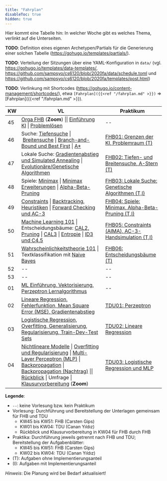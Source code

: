 ```yaml
---
title: "Fahrplan"
disableToc: true
hidden: true
---
```



Hier kommt eine Tabelle hin: In welcher Woche gibt es welches Thema, verlinkt auf die Unterseiten.

**TODO**: Definition eines eigenen Archetypen/Partials für die Generierung einer solchen Tabelle (https://gohugo.io/templates/partials/).

**TODO**: Verteilung der Sitzungen über eine YAML-Konfiguration in `data/` (vgl. https://gohugo.io/templates/data-templates/, https://github.com/sampsyo/cs6120/blob/2020fa/data/schedule.toml und https://github.com/sampsyo/cs6120/blob/2020fa/templates/post.html)

**TODO**: Verlinkung mit Shortcodes (https://gohugo.io/content-management/shortcodes/), etwa `[Fahrplan]({{<ref "/fahrplan.md" >}})` => [Fahrplan]({{<ref "/fahrplan.md" >}}).

| KW | VL                                                                                                                                                                                                                 | Praktikum                                              |
|----|--------------------------------------------------------------------------------------------------------------------------------------------------------------------------------------------------------------------|--------------------------------------------------------|
| 45 | [Orga FHB] (**Zoom**) \|\| [Einführung KI] \| [Problemlösen]                                                                                                                                                       | --                                                     |
| 46 | Suche: [Tiefensuche] \| [Breitensuche] \| [Branch-and-Bound und Best First] \| [A*]                                                                                                                                | [FHB01: Grenzen der KI, Problemraum (T)]               |
| 47 | Lokale Suche: [Gradientenabstieg und Simulated Annealing] \| [Evolutionäre/Genetische Algorithmen]                                                                                                                 | [FHB02: Tiefen- und Breitensuche, A-Stern (T)]         |
| 48 | Spiele: [Minimax] \| [Minimax Erweiterungen] \| [Alpha-Beta-Pruning]                                                                                                                                               | [FHB03: Lokale Suche: Genetische Algorithmen (T,I)]    |
| 49 | [Constraints] \| [Backtracking, Heuristiken] \| [Forward Checking und AC-3]                                                                                                                                        | [FHB04: Spiele: Minimax, Alpha-Beta-Pruning (T,I)]     |
| 50 | [Machine Learning 101] \| Entscheidungsbäume: [CAL2, Pruning] \| [CAL3] \| [Entropie] \| [ID3 und C4.5]                                                                                                            | [FHB05: Constraints (AIMA), AC-3-Handsimulation (T,I)] |
| 51 | [Wahrscheinlichkeitstheorie 101] \| Textklassifikation mit [Naive Bayes]                                                                                                                                           | [FHB06: Entscheidungsbäume (T)]                        |
| 52 | --                                                                                                                                                                                                                 | --                                                     |
| 53 | --                                                                                                                                                                                                                 | --                                                     |
| 01 | [ML Einführung, Vektorisierung, Perzeptron Lernalgorithmus]                                                                                                                                                        | --                                                     |
| 02 | [Lineare Regression, Fehlerfunktion, Mean Square Error (MSE), Gradientenabstieg]                                                                                                                                   | [TDU01: Perzeptron]                                    |
| 03 | [Logistische Regression, Overfitting, Generalisierung, Regularisierung, Train-Dev-Test Sets]                                                                                                                       | [TDU02: Lineare Regression]                            |
| 04 | [Nichtlineare Modelle] \| [Overfitting und Regularisierung] \| [Multi-Layer Perceptron (MLP)] \| [Backpropagation] \| [Backpropagation (Nachtrag)] \|\| [Rückblick] \| Umfrage \| [Klausurvorbereitung] (**Zoom**) | [TDU03: Logistische Regression und MLP]                |


**Legende**:

*   `--`: keine Vorlesung bzw. kein Praktikum
*   Vorlesung: Durchführung und Bereitstellung der Unterlagen gemeinsam für FHB und TDU
    *   KW45 bis KW51: FHB (Carsten Gips)
    *   KW01 bis KW04: TDU (Canan Yıldız)
    *   Rückblick und Klausurvorbereitung in KW04 für FHB durch FHB
*   Praktika: Durchführung jeweils getrennt nach FHB und TDU; Bereitstellung der Aufgabenblätter:
    *   KW45 bis KW51: FHB (Carsten Gips)
    *   KW02 bis KW04: TDU (Canan Yıldız)
*   (T): Aufgaben ohne Implementierungsanteil
*   (I): Aufgaben mit Implementierungsanteil

*Hinweis*: Die Planung wird bei Bedarf aktualisiert!


[Orga FHB]: ki_orga.html

[Einführung KI]: ki_intro.html
[Problemlösen]: ki_search1.html
[Tiefensuche]: ki_search2.html
[Breitensuche]: ki_search3.html
[Branch-and-Bound und Best First]: ki_search4.html
[A*]: ki_search5.html
[Gradientenabstieg und Simulated Annealing]: ki_search6.html
[Evolutionäre/Genetische Algorithmen]: ki_ea.html
[Minimax]: ki_spiele1.html
[Minimax Erweiterungen]: ki_spiele2.html
[Alpha-Beta-Pruning]: ki_spiele3.html
[Constraints]: ki_csp1.html
[Backtracking, Heuristiken]: ki_csp2.html
[Forward Checking und AC-3]: ki_csp3.html
[Machine Learning 101]: ki_dtl1.html
[CAL2, Pruning]: ki_dtl2.html
[CAL3]: ki_dtl3.html
[Entropie]: ki_dtl4.html
[ID3 und C4.5]: ki_dtl5.html
[Vektorrechnung]: ki_mlp1.html
[Perzeptron]: ki_mlp2.html
[MLP (Aufbau)]: ki_mlp3.html
[MLP (Backprop)]: ki_mlp4.html
[Support Vector Machine]: ki_mlp5.html
[Training, Generalisierung, Crossvalidierung]: ki_mlp6.html
[Verbesserung der Generalisierungseigenschaften]: ki_mlp7.html
[Anwendungen]: ki_mlp8.html
[Syntax]: ki_logic1.html
[Semantik]: ki_logic2.html
[Modelle und Folgern]: ki_logic3.html
[Syntaktisches Ableiten]: ki_logic4.html
[Substitution und Unifikation]: ki_logic5.html
[Klauseln und Resolution]: ki_logic6.html
[Einführung Prolog]: ki_logic7.html
[Wahrscheinlichkeitstheorie 101]: ki_nb1.html
[Naive Bayes]: ki_nb2.html
[Rückblick]: ki_rueckblick.html
[Klausurvorbereitung]: ki_klausur.html

[FHB01: Grenzen der KI, Problemraum (T)]: ki_b01.pdf
[FHB02: Tiefen- und Breitensuche, A-Stern (T)]: ki_b02.pdf
[FHB03: Lokale Suche: Genetische Algorithmen (T,I)]: ki_b03.pdf
[FHB04: Spiele: Minimax, Alpha-Beta-Pruning (T,I)]: ki_b04.pdf
[FHB05: Constraints (AIMA), AC-3-Handsimulation (T,I)]: ki_b05.pdf
[FHB06: Entscheidungsbäume (T)]: ki_b06.pdf

[ML Einführung, Vektorisierung, Perzeptron Lernalgorithmus]: ML.1-Das_Perzeptron.pdf
[Lineare Regression, Fehlerfunktion, Mean Square Error (MSE), Gradientenabstieg]: ML.2-Lineare_Regression-Merkmalskalierung.pdf
[Logistische Regression, Overfitting, Generalisierung, Regularisierung, Train-Dev-Test Sets]: ML.3-Logistische_Regression.pdf
[Nichtlineare Modelle]: ML.4.1-Nichtlineare_Modelle_und_Overfitting.pdf
[Overfitting und Regularisierung]: ML.4.2-Overfitting_und_Regularisierung.pdf
[Multi-Layer Perceptron (MLP)]: ML.4.3-Multi_Layer_Perzeptron-Neuronale_Netzwerke.pdf
[Backpropagation]: ML.4.4-Backpropagation.pdf
[Backpropagation (Nachtrag)]: ML.4.4-Backpropagation_v2.pdf

[TDU01: Perzeptron]: ki_b07.pdf
[TDU02: Lineare Regression]: ki_b08.pdf
[TDU03: Logistische Regression und MLP]: ki_b09.pdf
